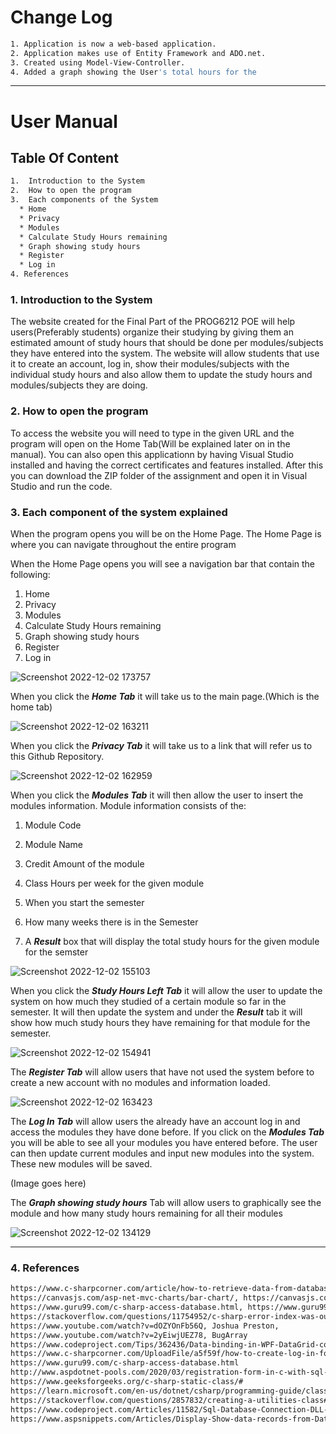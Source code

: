 
# Change Log 
```bash
1. Application is now a web-based application.
2. Application makes use of Entity Framework and ADO.net.
3. Created using Model-View-Controller.
4. Added a graph showing the User's total hours for the 
```
- - - - 
# User Manual

## Table Of Content ##
```bash
1.  Introduction to the System 
2.  How to open the program
3.  Each components of the System
  * Home
  * Privacy
  * Modules
  * Calculate Study Hours remaining
  * Graph showing study hours
  * Register
  * Log in
4. References 
```
### 1.  Introduction to the System  ###
The website created for the Final Part of the PROG6212 POE will help users(Preferably students) organize their studying by giving them an estimated amount of 
study hours that should be done per modules/subjects they have entered into the system. The website will allow students that use it to create an account, log in, show
their modules/subjects with the individual study hours and also allow them to update the study hours and modules/subjects they are doing.

### 2. How to open the program ###
To access the website you will need to type in the given URL and the program will open on the Home Tab(Will be explained later on in the manual). 
You can also open this applicationn by having Visual Studio installed and having the correct certificates and features installed. After this you can download the ZIP folder of the assignment and open it in Visual Studio and run the code.

### 3. Each component of the system explained ###
When the program opens you will be on the Home Page.  The Home Page is where you can navigate throughout the entire program

When the Home Page opens you will see a navigation bar that contain the following:
1) Home
2) Privacy
3) Modules
4) Calculate Study Hours remaining
5) Graph showing study hours
6) Register
7) Log in

![Screenshot 2022-12-02 173757](https://user-images.githubusercontent.com/101713793/205329894-0d74ab70-9b29-4645-a3ac-766c5bf73668.png)

When you click the ***Home Tab*** it will take us to the main page.(Which is the home tab)

![Screenshot 2022-12-02 163211](https://user-images.githubusercontent.com/101713793/205316226-adda1ab6-09fb-4933-b624-684974448f53.png)

When you click the ***Privacy Tab*** it will take us to a link that will refer us to this Github Repository.

![Screenshot 2022-12-02 162959](https://user-images.githubusercontent.com/101713793/205315721-ac1563e9-f69f-46b7-831d-ed16ca5dda31.png)

When you click the ***Modules Tab*** it will then allow the user to insert the modules information.
Module information consists of the:
1) Module Code
2) Module Name
3) Credit Amount of the module
4) Class Hours per week for the given module
5) When you start the semester
6) How many weeks there is in the Semester

7) A ***Result*** box that will display the total study hours for the given module for the semster

![Screenshot 2022-12-02 155103](https://user-images.githubusercontent.com/101713793/205307900-b8a446e9-7663-4bd4-9376-772b396d220d.png)

When you click the ***Study Hours Left Tab*** it will allow the user to update the system on how much they studied of a certain module so far
in the semester. It will then update the system and under the ***Result*** tab it will show how much study hours they have remaining for that module for the 
semester.

![Screenshot 2022-12-02 154941](https://user-images.githubusercontent.com/101713793/205307530-f1272a00-7dcb-4e52-b07c-00db8aa4c766.png)

The ***Register Tab*** will allow users that have not used the system before to create a new account with no modules and information loaded.

![Screenshot 2022-12-02 163423](https://user-images.githubusercontent.com/101713793/205316731-51d04815-3669-440d-b27b-86f214747b39.png)


The ***Log In Tab*** will allow users the already have an account log in and access the modules they have done before. If you click on the ***Modules Tab***
you will be able to see all your modules you have entered before. The user can then update current modules and input new modules into the system. These new modules
will be saved.

(Image goes here)

The ***Graph showing study hours*** Tab will allow users to graphically see the module and how many study hours remaining for all their modules

![Screenshot 2022-12-02 134129](https://user-images.githubusercontent.com/101713793/205285182-74ab57c4-4b1f-466f-9216-bc0feb3d1399.png)
- - - -
### 4. References ###
```bash
https://www.c-sharpcorner.com/article/how-to-retrieve-data-from-database-in-asp-net-web-api-using-jquery/, Farhan Ahmed
https://canvasjs.com/asp-net-mvc-charts/bar-chart/, https://canvasjs.com/
https://www.guru99.com/c-sharp-access-database.html, https://www.guru99.com/
https://stackoverflow.com/questions/11754952/c-sharp-error-index-was-outside-the-bounds-of-the-array, Elliott
https://www.youtube.com/watch?v=dOZYOnFb56Q, Joshua Preston, 
https://www.youtube.com/watch?v=2yEiwjUEZ78, BugArray
https://www.codeproject.com/Tips/362436/Data-binding-in-WPF-DataGrid-control, Deepak_Sharma
https://www.c-sharpcorner.com/UploadFile/a5f59f/how-to-create-log-in-form-in-visual-studio-and-connection-wi/, Krishna Rajput Singh 
https://www.guru99.com/c-sharp-access-database.html
http://www.aspdotnet-pools.com/2020/03/registration-form-in-c-with-sql-database.html
https://www.geeksforgeeks.org/c-sharp-static-class/#
https://learn.microsoft.com/en-us/dotnet/csharp/programming-guide/classes-and-structs/static-classes-and-static-class-members
https://stackoverflow.com/questions/2857832/creating-a-utilities-class#comment53872776_2857832
https://www.codeproject.com/Articles/11582/Sql-Database-Connection-DLL-Written-in-C, Member 2260574 
https://www.aspsnippets.com/Articles/Display-Show-data-records-from-Database-Table-in-ASPNet-MVC.aspx
```
